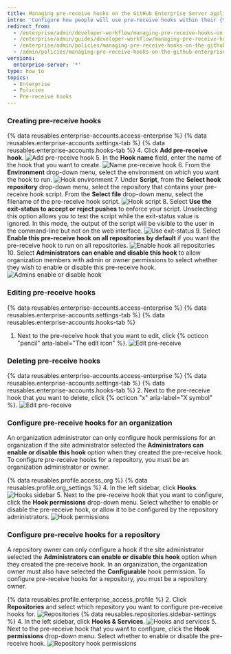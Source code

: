 ```yaml
---
title: Managing pre-receive hooks on the GitHub Enterprise Server appliance
intro: 'Configure how people will use pre-receive hooks within their {% data variables.product.prodname_ghe_server %} appliance.'
redirect_from:
  - /enterprise/admin/developer-workflow/managing-pre-receive-hooks-on-the-github-enterprise-server-appliance
  - /enterprise/admin/guides/developer-workflow/managing-pre-receive-hooks-on-the-github-enterprise-appliance/
  - /enterprise/admin/policies/managing-pre-receive-hooks-on-the-github-enterprise-server-appliance
  - /admin/policies/managing-pre-receive-hooks-on-the-github-enterprise-server-appliance
versions:
  enterprise-server: '*'
type: how_to
topics:
  - Enterprise
  - Policies
  - Pre-receive hooks
---
```

### Creating pre-receive hooks

{% data reusables.enterprise-accounts.access-enterprise %}
{% data reusables.enterprise-accounts.settings-tab %}
{% data reusables.enterprise-accounts.hooks-tab %}
4. Click **Add pre-receive hook**.
![Add pre-receive hook](/assets/images/enterprise/site-admin-settings/add-pre-receive-hook.png)
5. In the **Hook name** field, enter the name of the hook that you want to create.
![Name pre-receive hook](/assets/images/enterprise/site-admin-settings/hook-name.png)
6. From the **Environment** drop-down menu, select the environment on which you want the hook to run.
![Hook environment](/assets/images/enterprise/site-admin-settings/environment.png)
7. Under **Script**, from the **Select hook repository** drop-down menu, select the repository that contains your pre-receive hook script. From the **Select file** drop-down menu, select the filename of the pre-receive hook script.
![Hook script](/assets/images/enterprise/site-admin-settings/hook-script.png)
8. Select **Use the exit-status to accept or reject pushes** to enforce your script. Unselecting this option allows you to test the script while the exit-status value is ignored. In this mode, the output of the script will be visible to the user in the command-line but not on the web interface.
![Use exit-status](/assets/images/enterprise/site-admin-settings/use-exit-status.png)
9. Select **Enable this pre-receive hook on all repositories by default** if you want the pre-receive hook to run on all repositories.
![Enable hook all repositories](/assets/images/enterprise/site-admin-settings/enable-hook-all-repos.png)
10. Select **Administrators can enable and disable this hook** to allow organization members with admin or owner permissions to select whether they wish to enable or disable this pre-receive hook.
![Admins enable or disable hook](/assets/images/enterprise/site-admin-settings/admins-enable-hook.png)

### Editing pre-receive hooks

{% data reusables.enterprise-accounts.access-enterprise %}
{% data reusables.enterprise-accounts.settings-tab %}
{% data reusables.enterprise-accounts.hooks-tab %}
1. Next to the pre-receive hook that you want to edit, click {% octicon "pencil" aria-label="The edit icon" %}.
![Edit pre-receive](/assets/images/enterprise/site-admin-settings/edit-pre-receive-hook.png)

### Deleting pre-receive hooks

{% data reusables.enterprise-accounts.access-enterprise %}
{% data reusables.enterprise-accounts.settings-tab %}
{% data reusables.enterprise-accounts.hooks-tab %}
2. Next to the pre-receive hook that you want to delete, click {% octicon "x" aria-label="X symbol" %}.
![Edit pre-receive](/assets/images/enterprise/site-admin-settings/delete-pre-receive-hook.png)

### Configure pre-receive hooks for an organization

An organization administrator can only configure hook permissions for an organization if the site administrator selected the **Administrators can enable or disable this hook** option when they created the pre-receive hook. To configure pre-receive hooks for a repository, you must be an organization administrator or owner.

{% data reusables.profile.access_org %}
{% data reusables.profile.org_settings %}
4. In the left sidebar, click **Hooks**.
![Hooks sidebar](/assets/images/enterprise/orgs-and-teams/hooks-sidebar.png)
5. Next to the pre-receive hook that you want to configure, click the **Hook permissions** drop-down menu. Select whether to enable or disable the pre-receive hook, or allow it to be configured by the repository administrators.
![Hook permissions](/assets/images/enterprise/orgs-and-teams/hook-permissions.png)

### Configure pre-receive hooks for a repository

A repository owner can only configure a hook if the site administrator selected the **Administrators can enable or disable this hook** option when they created the pre-receive hook. In an organization, the organization owner must also have selected the **Configurable** hook permission. To configure pre-receive hooks for a repository, you must be a repository owner.

{% data reusables.profile.enterprise_access_profile %}
2. Click **Repositories** and select which repository you want to configure pre-receive hooks for.
![Repositories](/assets/images/enterprise/repos/repositories.png)
{% data reusables.repositories.sidebar-settings %}
4. In the left sidebar, click **Hooks & Services**.
![Hooks and services](/assets/images/enterprise/repos/hooks-services.png)
5. Next to the pre-receive hook that you want to configure, click the **Hook permissions** drop-down menu. Select whether to enable or disable the pre-receive hook.
![Repository hook permissions](/assets/images/enterprise/repos/repo-hook-permissions.png)
